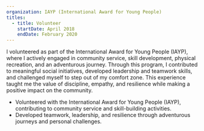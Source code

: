 ```yaml
---
organization: IAYP (International Award for Young People)
titles:
  - title: Volunteer
    startDate: April 2018
    endDate: February 2020
---
```


I volunteered as part of the International Award for Young People (IAYP), where I actively engaged in community service, skill development, physical recreation, and an adventurous journey. Through this program, I contributed to meaningful social initiatives, developed leadership and teamwork skills, and challenged myself to step out of my comfort zone. This experience taught me the value of discipline, empathy, and resilience while making a positive impact on the community.

- Volunteered with the International Award for Young People (IAYP), contributing to community service and skill-building activities.
- Developed teamwork, leadership, and resilience through adventurous journeys and personal challenges.


